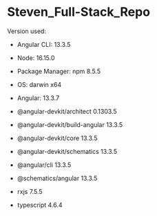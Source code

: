 # Steven_Full-Stack_Repo

Version used:

- Angular CLI: 13.3.5
- Node: 16.15.0
- Package Manager: npm 8.5.5
- OS: darwin x64

- Angular: 13.3.7

- @angular-devkit/architect       0.1303.5
- @angular-devkit/build-angular   13.3.5
- @angular-devkit/core            13.3.5
- @angular-devkit/schematics      13.3.5
- @angular/cli                    13.3.5
- @schematics/angular             13.3.5
- rxjs                            7.5.5
- typescript                      4.6.4
